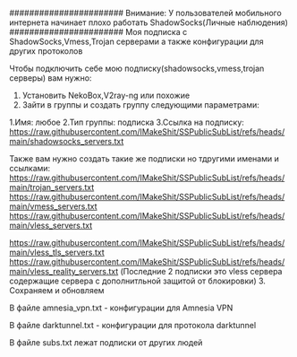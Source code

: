 #######################
Внимание: У пользователей мобильного интернета начинает плохо работать ShadowSocks(Личные наблюдения)
#######################
Моя подписка с ShadowSocks,Vmess,Trojan серверами а также конфигурации для других протоколов

Чтобы подключить себе мою подписку(shadowsocks,vmess,trojan серверы) вам нужно:

1. Установить NekoBox,V2ray-ng или похожие
2. Зайти в группы и создать группу следующими параметрами:

1.Имя: любое
2.Тип группы: подписка
3.Ссылка на подписку: https://raw.githubusercontent.com/IMakeShit/SSPublicSubList/refs/heads/main/shadowsocks_servers.txt

Также вам нужно создать такие же подписки но тдругими именами и ссылками:
https://raw.githubusercontent.com/IMakeShit/SSPublicSubList/refs/heads/main/trojan_servers.txt
https://raw.githubusercontent.com/IMakeShit/SSPublicSubList/refs/heads/main/vmess_servers.txt
https://raw.githubusercontent.com/IMakeShit/SSPublicSubList/refs/heads/main/vless_servers.txt

https://raw.githubusercontent.com/IMakeShit/SSPublicSubList/refs/heads/main/vless_tls_servers.txt
https://raw.githubusercontent.com/IMakeShit/SSPublicSubList/refs/heads/main/vless_reality_servers.txt
(Последние 2 подписки это vless сервера содержащие сервера с дополнитльной защитой от блокировки)
3. Сохраняем и обновляем

В файле amnesia_vpn.txt - конфигурации для Amnesia VPN

В файле darktunnel.txt - конфигурации для протокола darktunnel


В файле subs.txt лежат подписки от других людей 


